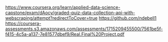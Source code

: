 https://www.coursera.org/learn/applied-data-science-capstone/exam/dAocy/graded-quiz-data-collection-api-with-webscraping/attempt?redirectToCover=true
https://github.com/ndebell1
https://coursera-assessments.s3.amazonaws.com/assessments/1715209455500/7561be5f-f415-4c5a-a137-7e81577dbef9/Real.Final%20Project.pdf
